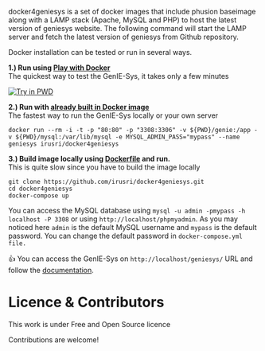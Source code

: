 docker4geniesys is a set of docker images that include phusion baseimage along with a LAMP stack (Apache, MySQL and PHP) to host the latest version of geniesys website. The following command will start the LAMP server and fetch the latest version of geniesys from Github repository.


Docker installation can be tested or run in several ways.

**1.\) Run using [Play with Docker](https://labs.play-with-docker.com/)**  
The quickest way to test the GenIE-Sys, it takes only a few minutes

[![Try in PWD](https://raw.githubusercontent.com/play-with-docker/stacks/master/assets/images/button.png)](https://labs.play-with-docker.com/?stack=https://raw.githubusercontent.com/irusri/docker4geniesys/master/pwd-stack.yml)

**2.\) Run with [already built in Docker image](https://hub.docker.com/r/irusri/docker4geniesys)**                                                                          
The fastest way to run the GenIE-Sys locally or your own server
```text
docker run --rm -i -t -p "80:80" -p "3308:3306" -v ${PWD}/genie:/app -v ${PWD}/mysql:/var/lib/mysql -e MYSQL_ADMIN_PASS="mypass" --name geniesys irusri/docker4geniesys
```

**3.\) Build image locally using [Dockerfile](https://github.com/irusri/docker4geniesys) and run.**  
This is quite slow since you have to build the image locally

```text
git clone https://github.com/irusri/docker4geniesys.git  
cd docker4geniesys  
docker-compose up
```

You can access the MySQL database using `mysql -u admin -pmypass -h localhost -P 3308` or using `http://localhost/phpmyadmin`. As you may noticed here `admin` is the default MySQL username and `mypass` is the default  password. You can change the default password in `docker-compose.yml file.`

👍  You can access the GenIE-Sys on `http://localhost/geniesys/` URL and follow the  [documentation](https://app.gitbook.com/@geniesys/s/geniesys/for-administrators/installation).


Licence & Contributors
======================

This work is under Free and Open Source licence

Contributions are welcome!